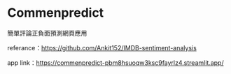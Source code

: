 # Commenpredict

簡單評論正負面預測網頁應用

referance：https://github.com/Ankit152/IMDB-sentiment-analysis

app link：https://commenpredict-pbm8hsuoqw3ksc9fayrlz4.streamlit.app/
